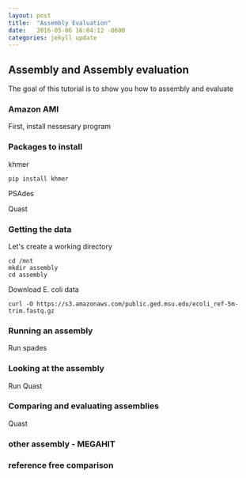 ```yaml
---
layout: post
title:  "Assembly Evaluation"
date:   2016-05-06 16:04:12 -0600
categories: jekyll update
---
```


## Assembly and Assembly evaluation 
The goal of this tutorial is to show you how to assembly and evaluate

### Amazon AMI
First, install nessesary program

### Packages to install
khmer
```
pip install khmer
```
PSAdes

Quast

### Getting the data
Let's create a working directory
```
cd /mnt
mkdir assembly
cd assembly
```
Download E. coli data
```
curl -O https://s3.amazonaws.com/public.ged.msu.edu/ecoli_ref-5m-trim.fastq.gz
```

### Running an assembly
Run spades

### Looking at the assembly
Run Quast

### Comparing and evaluating assemblies
Quast

### other assembly - MEGAHIT

### reference free comparison